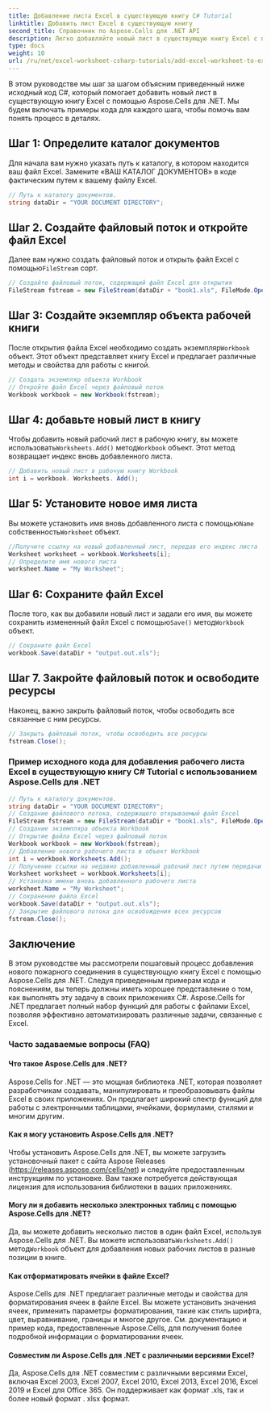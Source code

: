 ```yaml
---
title: Добавление листа Excel в существующую книгу C# Tutorial
linktitle: Добавить лист Excel в существующую книгу
second_title: Справочник по Aspose.Cells для .NET API
description: Легко добавляйте новый лист в существующую книгу Excel с помощью Aspose.Cells для .NET. Пошаговое руководство с примерами кода.
type: docs
weight: 10
url: /ru/net/excel-worksheet-csharp-tutorials/add-excel-worksheet-to-existing-workbook-csharp-tutorial/
---
```

В этом руководстве мы шаг за шагом объясним приведенный ниже исходный код C#, который помогает добавить новый лист в существующую книгу Excel с помощью Aspose.Cells для .NET. Мы будем включать примеры кода для каждого шага, чтобы помочь вам понять процесс в деталях.

## Шаг 1: Определите каталог документов

Для начала вам нужно указать путь к каталогу, в котором находится ваш файл Excel. Замените «ВАШ КАТАЛОГ ДОКУМЕНТОВ» в коде фактическим путем к вашему файлу Excel.

```csharp
// Путь к каталогу документов.
string dataDir = "YOUR DOCUMENT DIRECTORY";
```

## Шаг 2. Создайте файловый поток и откройте файл Excel

 Далее вам нужно создать файловый поток и открыть файл Excel с помощью`FileStream` сорт.

```csharp
// Создайте файловый поток, содержащий файл Excel для открытия
FileStream fstream = new FileStream(dataDir + "book1.xls", FileMode.Open);
```

## Шаг 3: Создайте экземпляр объекта рабочей книги

 После открытия файла Excel необходимо создать экземпляр`Workbook` объект. Этот объект представляет книгу Excel и предлагает различные методы и свойства для работы с книгой.

```csharp
// Создать экземпляр объекта Workbook
// Откройте файл Excel через файловый поток
Workbook workbook = new Workbook(fstream);
```

## Шаг 4: добавьте новый лист в книгу

 Чтобы добавить новый рабочий лист в рабочую книгу, вы можете использовать`Worksheets.Add()` метод`Workbook` объект. Этот метод возвращает индекс вновь добавленного листа.

```csharp
// Добавить новый лист в рабочую книгу Workbook
int i = workbook. Worksheets. Add();
```

## Шаг 5: Установите новое имя листа

 Вы можете установить имя вновь добавленного листа с помощью`Name` собственность`Worksheet` объект.

```csharp
//Получите ссылку на новый добавленный лист, передав его индекс листа
Worksheet worksheet = workbook.Worksheets[i];
// Определите имя нового листа
worksheet.Name = "My Worksheet";
```

## Шаг 6: Сохраните файл Excel

 После того, как вы добавили новый лист и задали его имя, вы можете сохранить измененный файл Excel с помощью`Save()` метод`Workbook` объект.

```csharp
// Сохраните файл Excel
workbook.Save(dataDir + "output.out.xls");
```

## Шаг 7. Закройте файловый поток и освободите ресурсы

Наконец, важно закрыть файловый поток, чтобы освободить все связанные с ним ресурсы.

```csharp
// Закрыть файловый поток, чтобы освободить все ресурсы
fstream.Close();
```

### Пример исходного кода для добавления рабочего листа Excel в существующую книгу C# Tutorial с использованием Aspose.Cells для .NET 
```csharp
// Путь к каталогу документов.
string dataDir = "YOUR DOCUMENT DIRECTORY";
// Создание файлового потока, содержащего открываемый файл Excel
FileStream fstream = new FileStream(dataDir + "book1.xls", FileMode.Open);
// Создание экземпляра объекта Workbook
// Открытие файла Excel через файловый поток
Workbook workbook = new Workbook(fstream);
// Добавление нового рабочего листа в объект Workbook
int i = workbook.Worksheets.Add();
// Получение ссылки на недавно добавленный рабочий лист путем передачи его индекса листа
Worksheet worksheet = workbook.Worksheets[i];
// Установка имени вновь добавленного рабочего листа
worksheet.Name = "My Worksheet";
// Сохранение файла Excel
workbook.Save(dataDir + "output.out.xls");
// Закрытие файлового потока для освобождения всех ресурсов
fstream.Close();
```

## Заключение

В этом руководстве мы рассмотрели пошаговый процесс добавления нового пожарного соединения в существующую книгу Excel с помощью Aspose.Cells для .NET. Следуя приведенным примерам кода и пояснениям, вы теперь должны иметь хорошее представление о том, как выполнять эту задачу в своих приложениях C#. Aspose.Cells for .NET предлагает полный набор функций для работы с файлами Excel, позволяя эффективно автоматизировать различные задачи, связанные с Excel.

### Часто задаваемые вопросы (FAQ)

#### Что такое Aspose.Cells для .NET?

Aspose.Cells for .NET — это мощная библиотека .NET, которая позволяет разработчикам создавать, манипулировать и преобразовывать файлы Excel в своих приложениях. Он предлагает широкий спектр функций для работы с электронными таблицами, ячейками, формулами, стилями и многим другим.

#### Как я могу установить Aspose.Cells для .NET?

Чтобы установить Aspose.Cells для .NET, вы можете загрузить установочный пакет с сайта Aspose Releases (https://releases.aspose.com/cells/net) и следуйте предоставленным инструкциям по установке. Вам также потребуется действующая лицензия для использования библиотеки в ваших приложениях.

#### Могу ли я добавить несколько электронных таблиц с помощью Aspose.Cells для .NET?

 Да, вы можете добавить несколько листов в один файл Excel, используя Aspose.Cells для .NET. Вы можете использовать`Worksheets.Add()` метод`Workbook` объект для добавления новых рабочих листов в разные позиции в книге.

#### Как отформатировать ячейки в файле Excel?

Aspose.Cells для .NET предлагает различные методы и свойства для форматирования ячеек в файле Excel. Вы можете установить значения ячеек, применить параметры форматирования, такие как стиль шрифта, цвет, выравнивание, границы и многое другое. См. документацию и пример кода, предоставленные Aspose.Cells, для получения более подробной информации о форматировании ячеек.

#### Совместим ли Aspose.Cells для .NET с различными версиями Excel?

Да, Aspose.Cells для .NET совместим с различными версиями Excel, включая Excel 2003, Excel 2007, Excel 2010, Excel 2013, Excel 2016, Excel 2019 и Excel для Office 365. Он поддерживает как формат .xls, так и более новый формат . xlsx формат.